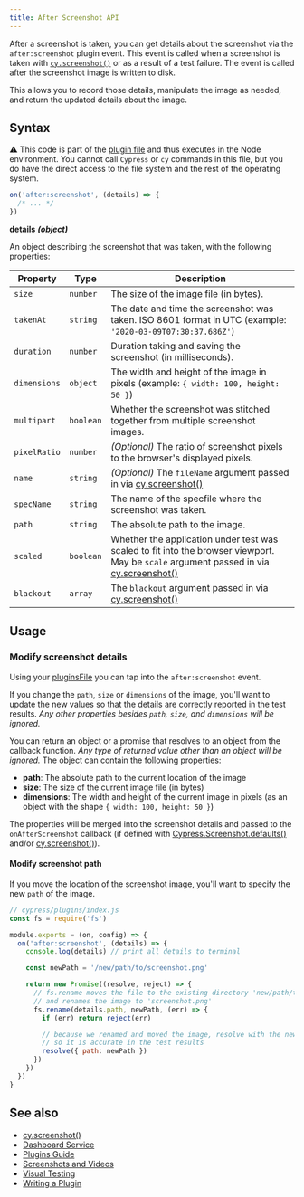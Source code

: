 ```yaml
---
title: After Screenshot API
---
```


After a screenshot is taken, you can get details about the screenshot via the `after:screenshot` plugin event. This event is called when a screenshot is taken with [`cy.screenshot()`](/api/commands/screenshot) or as a result of a test failure. The event is called after the screenshot image is written to disk.

This allows you to record those details, manipulate the image as needed, and return the updated details about the image.

## Syntax

<Alert type="warning">

⚠️ This code is part of the [plugin file](/guides/core-concepts/writing-and-organizing-tests.html#Plugin-files) and thus executes in the Node environment. You cannot call `Cypress` or `cy` commands in this file, but you do have the direct access to the file system and the rest of the operating system.

</Alert>

```js
on('after:screenshot', (details) => {
  /* ... */
})
```

**<Icon name="angle-right"></Icon> details** **_(object)_**

An object describing the screenshot that was taken, with the following properties:

| Property     | Type      | Description                                                                                                                                                                 |
| ------------ | --------- | --------------------------------------------------------------------------------------------------------------------------------------------------------------------------- |
| `size`       | `number`  | The size of the image file (in bytes).                                                                                                                                      |
| `takenAt`    | `string`  | The date and time the screenshot was taken. ISO 8601 format in UTC (example: `'2020-03-09T07:30:37.686Z'`)                                                                  |
| `duration`   | `number`  | Duration taking and saving the screenshot (in milliseconds).                                                                                                                |
| `dimensions` | `object`  | The width and height of the image in pixels (example: `{ width: 100, height: 50 }`)                                                                                         |
| `multipart`  | `boolean` | Whether the screenshot was stitched together from multiple screenshot images.                                                                                               |
| `pixelRatio` | `number`  | _(Optional)_ The ratio of screenshot pixels to the browser's displayed pixels.                                                                                              |
| `name`       | `string`  | _(Optional)_ The `fileName` argument passed in via [cy.screenshot()](/api/commands/screenshot#Arguments)                                                                    |
| `specName`   | `string`  | The name of the specfile where the screenshot was taken.                                                                                                                    |
| `path`       | `string`  | The absolute path to the image.                                                                                                                                             |
| `scaled`     | `boolean` | Whether the application under test was scaled to fit into the browser viewport. May be `scale` argument passed in via [cy.screenshot()](/api/commands/screenshot#Arguments) |
| `blackout`   | `array`   | The `blackout` argument passed in via [cy.screenshot()](/api/commands/screenshot#Arguments)                                                                                 |

## Usage

### Modify screenshot details

Using your [pluginsFile](/guides/tooling/plugins-guide) you can tap into the `after:screenshot` event.

If you change the `path`, `size` or `dimensions` of the image, you'll want to update the new values so that the details are correctly reported in the test results. _Any other properties besides `path`, `size`, and `dimensions` will be ignored._

You can return an object or a promise that resolves to an object from the callback function. _Any type of returned value other than an object will be ignored._ The object can contain the following properties:

- **path**: The absolute path to the current location of the image
- **size**: The size of the current image file (in bytes)
- **dimensions**: The width and height of the current image in pixels (as an object with the shape `{ width: 100, height: 50 }`)

The properties will be merged into the screenshot details and passed to the `onAfterScreenshot` callback (if defined with [Cypress.Screenshot.defaults()](/api/cypress-api/screenshot-api) and/or [cy.screenshot()](/api/commands/screenshot)).

#### Modify screenshot path

If you move the location of the screenshot image, you'll want to specify the new `path` of the image.

```js
// cypress/plugins/index.js
const fs = require('fs')

module.exports = (on, config) => {
  on('after:screenshot', (details) => {
    console.log(details) // print all details to terminal

    const newPath = '/new/path/to/screenshot.png'

    return new Promise((resolve, reject) => {
      // fs.rename moves the file to the existing directory 'new/path/to'
      // and renames the image to 'screenshot.png'
      fs.rename(details.path, newPath, (err) => {
        if (err) return reject(err)

        // because we renamed and moved the image, resolve with the new path
        // so it is accurate in the test results
        resolve({ path: newPath })
      })
    })
  })
}
```

## See also

- [cy.screenshot()](/api/commands/screenshot)
- [Dashboard Service](/guides/dashboard/dashboard-introduction)
- [Plugins Guide](/guides/tooling/plugins-guide)
- [Screenshots and Videos](/guides/guides/screenshots-and-videos)
- [Visual Testing](/guides/tooling/visual-testing)
- [Writing a Plugin](/api/plugins/writing-a-plugin)
